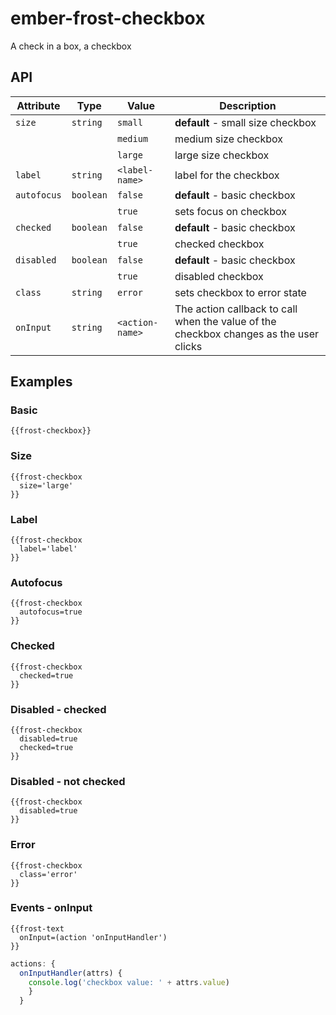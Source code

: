 # ember-frost-checkbox <br />
A check in a box, a checkbox




## API

| Attribute   | Type | Value | Description |
| ----------- | ---- | ----- | ----------- |
| `size` | `string` | `small` | **default** - small size checkbox |
|  | | `medium` | medium size checkbox |
|  |  | `large` | large size checkbox |
| `label` | `string` | `<label-name>` | label for the checkbox |
| `autofocus` | `boolean` | `false` | **default** - basic checkbox  |
|  |  | `true` | sets focus on checkbox |
| `checked` | `boolean` | `false` | **default** - basic checkbox |
|  |  | `true` | checked checkbox |
| `disabled` | `boolean` | `false` | **default** - basic checkbox |
|  |  | `true` | disabled checkbox |
| `class` | `string` | `error` | sets checkbox to error state |
| `onInput` |`string` | `<action-name>` | The action callback to call when the value of the checkbox changes as the user clicks |

## Examples

### Basic

```
{{frost-checkbox}}
```

### Size

```
{{frost-checkbox
  size='large'
}}
```

### Label

```
{{frost-checkbox
  label='label'
}}
```

### Autofocus

```
{{frost-checkbox
  autofocus=true
}}
```

### Checked

```
{{frost-checkbox
  checked=true
}}
```

### Disabled - checked

```
{{frost-checkbox
  disabled=true
  checked=true
}}
```
### Disabled - not checked

```
{{frost-checkbox
  disabled=true
}}
```

### Error

```
{{frost-checkbox
  class='error'
}}
```

### Events - onInput

```
{{frost-text
  onInput=(action 'onInputHandler')
}}
```

```javascript
actions: {
  onInputHandler(attrs) {
    console.log('checkbox value: ' + attrs.value)
    }
  }
```

